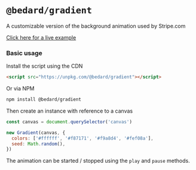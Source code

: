 # `@bedard/gradient`

A customizable version of the background animation used by Stripe.com

[Click here for a live example](https://gradient.scottbedard.net)

### Basic usage

Install the script using the CDN

```html
<script src="https://unpkg.com/@bedard/gradient"></script>
```

Or via NPM

```bash
npm install @bedard/gradient
```

Then create an instance with reference to a canvas

```js
const canvas = document.querySelector('canvas')

new Gradient(canvas, {
  colors: ['#ffffff', '#f87171', '#f9a8d4', '#fef08a'],
  seed: Math.random(),
})
```

The animation can be started / stopped using the `play` and `pause` methods.
